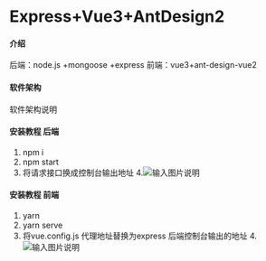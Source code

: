 # Express+Vue3+AntDesign2

#### 介绍
后端：node.js +mongoose +express
前端：vue3+ant-design-vue2

#### 软件架构
软件架构说明


#### 安装教程 后端

1.  npm i
2.  npm start
3. 将请求接口换成控制台输出地址
4.![输入图片说明](https://images.gitee.com/uploads/images/2021/0716/111807_c2945dc1_5452088.png "屏幕截图.png")


#### 安装教程 前端

1.  yarn
2.  yarn serve
3.  将vue.config.js 代理地址替换为express 后端控制台输出的地址
4.![输入图片说明](https://images.gitee.com/uploads/images/2021/0716/112510_b6a3dcf2_5452088.png "屏幕截图.png")





